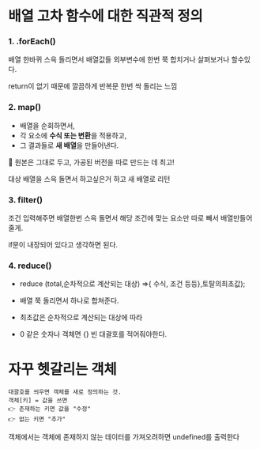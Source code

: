 # 배열 고차 함수에 대한 직관적 정의

### 1. .forEach()

배열 한바퀴 스윽 돌리면서 배열값들 외부변수에 한번 쭉 합치거나 살펴보거나 할수있다.

return이 없기 때문에 깔끔하게 반복문 한번 싹 돌리는 느낌


### 2. map()

- 배열을 순회하면서,
- 각 요소에 **수식 또는 변환**을 적용하고,
- 그 결과들로 **새 배열**을 만들어낸다.

📌 원본은 그대로 두고, 가공된 버전을 따로 만드는 데 최고!

대상 배열을 스윽 돌면서 하고싶은거 하고 새 배열로 리턴


### 3. filter()

조건 입력해주면 배열한번 스윽 돌면서 해당 조건에 맞는 요소만 따로 빼서 배열만들어줄게.

if문이 내장되어 있다고 생각하면 된다.



### 4. reduce()

* reduce (total,순차적으로 계산되는 대상) =>{ 수식, 조건 등등},토탈의최초값);


* 배열 쭉 돌리면서 하나로 합쳐준다.

* 최초값은 순차적으로 계산되는 대상에 따라
* 0 같은 숫자나 객체면 {} 빈 대괄호를 적어줘야한다.









# 자꾸 헷갈리는 객체


```
대괄호를 씌우면 객체를 새로 정의하는 것.
객체[키] = 값을 쓰면
👉 존재하는 키면 값을 "수정"
👉 없는 키면 "추가"
```


객체에서는 객체에 존재하지 않는 데이터를 가져오려하면
undefined를 출력한다


